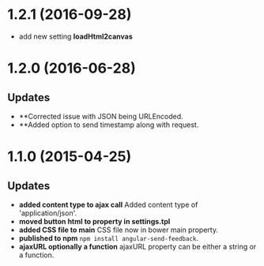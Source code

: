 <a name="1.2.1"></a>
# 1.2.1 (2016-09-28)
- add new setting **loadHtml2canvas**

<a name="1.2.0"></a>
# 1.2.0 (2016-06-28)


## Updates

- **Corrected issue with JSON being URLEncoded.
- **Added option to send timestamp along with request.

<a name="1.1.0"></a>
# 1.1.0 (2015-04-25)


## Updates

- **added content type to ajax call** Added content type of 'application/json'.
- **moved button html to property in settings.tpl**
- **added CSS file to main** CSS file now in bower main property.
- **published to npm** `npm install angular-send-feedback`.
- **ajaxURL optionally a function** ajaxURL property can be either a string or a function.
